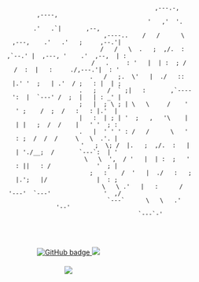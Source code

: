 <p>
<pre style="text-align:center;" class="fig">
                                             
                                                            ,---.-,                      ,----,            
                                                           '   ,'  '.                  .'   .`|       ,--, 
                                               ,----..    /   /      \     ,---,    .'   .'   ;     ,--.'| 
                                              /   /   \  .   ;  ,/.  :  ,`--.' |  ,---, '    .'  ,--,  | : 
                                            /   .     : '   |  | :  ; /    /  :  |   :     ./,---.'|  : ' 
                                           .   /   ;.  \'   |  ./   ::    |.' '  ;   | .'  / ;   : |  | ; 
                                          .   ;   /  ` ;|   :       ,`----':  |  `---' /  ;  |   | : _' | 
                                         ;   |  ; \ ; | \   \     /    '   ' ;    /  ;  /   :   : |.'  | 
                                         |   :  | ; | '  ;   ,   '\    |   | |   ;  /  /    |   ' '  ; : 
                                         .   |  ' ' ' : /   /      \   '   : ;  /  /  /     \   \  .'. | 
                                          '   ;  \; /  |.   ;  ,/.  :   |   | './__;  /       `---`:  | ' 
                                           \   \  ',  / '   |  | :  ;   '   : ||   : /             '  ; | 
                                             ;   :    /  '   |  ./   :   ;   |.';   |/              |  : ; 
                                              \   \ .'   |   :      /    '---'  `---'               '  ,/  
                                               `---`      \   \   .'                                '--'   
                                                           `---`-'                                         
 </pre>
</p>
<p align="center">
  <a href="https://github.com/N0b1ta?tab=followers">
    <img src="https://img.shields.io/github/followers/N0b1ta?label=Followers&logo=GitHub&style=for-the-badge&color=yellow" alt="GitHub badge" />
  </a>
  <a href="http://twitter.com/hello_n0b1ta">
    <img src="https://img.shields.io/twitter/follow/hello_n0b1ta?label=Twitter&logo=twitter&style=for-the-badge&color=blue" />
  </a>
</p>
<h4 align="center"><img src="https://github-readme-stats.vercel.app/api?username=N0b1ta&show_icons=true&theme=radical" /></h4>
